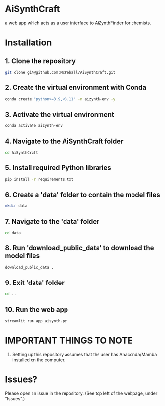 # AiSynthCraft
a web app which acts as a user interface to AiZynthFinder for chemists.

# Installation
## 1. Clone the repository
```sh
git clone git@github.com:McPeball/AiSynthCraft.git
```

## 2. Create the virtual environment with Conda
```sh
conda create "python>=3.9,<3.11" -n aizynth-env -y
```

## 3. Activate the virtual environment
```sh
conda activate aizynth-env
```

## 4. Navigate to the AiSynthCraft folder
```sh
cd AiSynthCraft
```

## 5. Install required Python libraries
```sh
pip install -r requirements.txt
```

## 6. Create a 'data' folder to contain the model files
```sh
mkdir data
```

## 7. Navigate to the 'data' folder
```sh
cd data
```

## 8. Run 'download_public_data' to download the model files
```sh
download_public_data .
```

## 9. Exit 'data' folder
```sh
cd ..
```

## 10. Run the web app
```sh
streamlit run app_aisynth.py
```


# IMPORTANT THINGS TO NOTE
1. Setting up this repository assumes that the user has Anaconda/Mamba installed on the computer.

# Issues?
Please open an issue in the repository. (See top left of the webpage, under "Issues".)
